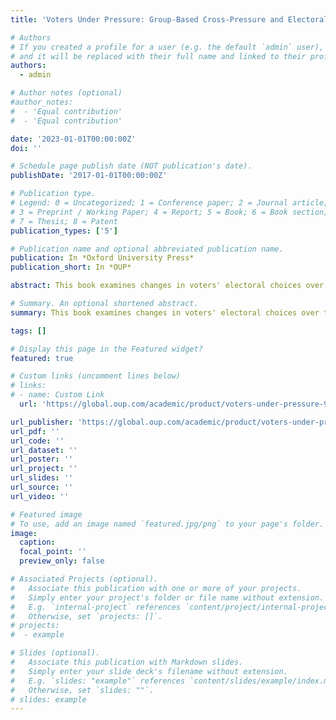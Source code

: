 ```yaml
---
title: 'Voters Under Pressure: Group-Based Cross-Pressure and Electoral Volatility'

# Authors
# If you created a profile for a user (e.g. the default `admin` user), write the username (folder name) here
# and it will be replaced with their full name and linked to their profile.
authors:
  - admin

# Author notes (optional)
#author_notes:
#  - 'Equal contribution'
#  - 'Equal contribution'

date: '2023-01-01T00:00:00Z'
doi: ''

# Schedule page publish date (NOT publication's date).
publishDate: '2017-01-01T00:00:00Z'

# Publication type.
# Legend: 0 = Uncategorized; 1 = Conference paper; 2 = Journal article;
# 3 = Preprint / Working Paper; 4 = Report; 5 = Book; 6 = Book section;
# 7 = Thesis; 8 = Patent
publication_types: ['5']

# Publication name and optional abbreviated publication name.
publication: In *Oxford University Press*
publication_short: In *OUP*

abstract: This book examines changes in voters' electoral choices over time and investigates how these changes are linked to a growth in electoral volatility. Ruth Dassonneville's core argument, supported by extensive empirical data, is that group-based cross-pressures lead to instability in voters' choices. She theorizes that when citizens' socio-demographic characteristics and their membership of social groups do not consistently push them to support one party, but instead lead them to feel cross-pressured between parties, their voting decision process lacks constraint. Voters who are group-based cross-pressured are less likely to feel an attachment to a party, and have less guidance when assessing the state of the economy, when taking positions on issues, or evaluating leaders. The different factors that influence voters' choices, as a result, do not add up to strengthening a preference for one specific party but instead lead a voter to consider different parties. To test this argument, the book makes use of election survey data from eight established democracies that allow the study of voting behaviour and its correlates over several decades. These data are complemented with data from the European Election Studies project and from election study panels. The book shows that group-based cross-pressures are an important source of instability as they affect the extent to which citizens' voting decision process is structured. This is evident from the fact that cross-pressured voters are more ambivalent between parties, make their voting decision later, and are more likely to switch parties from one election to the next.

# Summary. An optional shortened abstract.
summary: This book examines changes in voters' electoral choices over time and investigates how these changes are linked to a growth in electoral volatility...

tags: []

# Display this page in the Featured widget?
featured: true

# Custom links (uncomment lines below)
# links:
# - name: Custom Link
  url: 'https://global.oup.com/academic/product/voters-under-pressure-9780192894137?cc=ca&lang=en&'

url_publisher: 'https://global.oup.com/academic/product/voters-under-pressure-9780192894137?cc=ca&lang=en&'
url_pdf: ''
url_code: ''
url_dataset: ''
url_poster: ''
url_project: ''
url_slides: ''
url_source: ''
url_video: ''

# Featured image
# To use, add an image named `featured.jpg/png` to your page's folder.
image:
  caption: 
  focal_point: ''
  preview_only: false

# Associated Projects (optional).
#   Associate this publication with one or more of your projects.
#   Simply enter your project's folder or file name without extension.
#   E.g. `internal-project` references `content/project/internal-project/index.md`.
#   Otherwise, set `projects: []`.
# projects:
#  - example

# Slides (optional).
#   Associate this publication with Markdown slides.
#   Simply enter your slide deck's filename without extension.
#   E.g. `slides: "example"` references `content/slides/example/index.md`.
#   Otherwise, set `slides: ""`.
# slides: example
---
```


